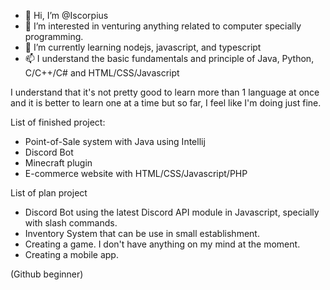 - 👋 Hi, I’m @Iscorpius
- 👀 I’m interested in venturing anything related to computer specially programming.
- 🌱 I’m currently learning nodejs, javascript, and typescript
- 📫 I understand the basic fundamentals and principle of Java, Python, C/C++/C# and HTML/CSS/Javascript

I understand that it's not pretty good to learn more than 1 language at once and it is better to learn one at a time but so far, I feel like I'm doing just fine.

List of finished project:
- Point-of-Sale system with Java using Intellij
- Discord Bot
- Minecraft plugin
- E-commerce website with HTML/CSS/Javascript/PHP

List of plan project
- Discord Bot using the latest Discord API module in Javascript, specially with slash commands.
- Inventory System that can be use in small establishment.
- Creating a game. I don't have anything on my mind at the moment.
- Creating a mobile app.

(Github beginner)

<!---
Iscorpius/Iscorpius is a ✨ special ✨ repository because its `README.md` (this file) appears on your GitHub profile.
You can click the Preview link to take a look at your changes.
--->
